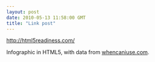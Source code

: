 ```yaml
---
layout: post
date: 2010-05-13 11:58:00 GMT
title: "Link post"
---
```

<http://html5readiness.com/>

Infographic in HTML5, with data from [whencaniuse.com](http://whencaniuse.com).
